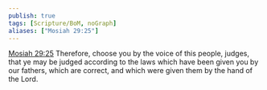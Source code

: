 ```yaml
---
publish: true
tags: [Scripture/BoM, noGraph]
aliases: ["Mosiah 29:25"]
---
```

[Mosiah 29:25](https://churchofjesuschrist.org/study/scriptures/bofm/mosiah/29?lang=eng&id=p25#p25) Therefore, choose you by the voice of this people, judges, that ye may be judged according to the laws which have been given you by our fathers, which are correct, and which were given them by the hand of the Lord.
